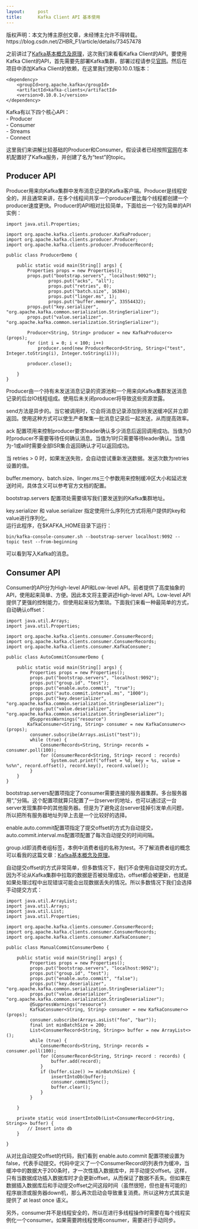 ```yaml
---
layout:     post
title:      Kafka Client API 基本使用
---
```

<div id="article_content" class="article_content clearfix csdn-tracking-statistics" data-pid="blog" data-mod="popu_307" data-dsm="post">
								<div class="article-copyright">
					版权声明：本文为博主原创文章，未经博主允许不得转载。					https://blog.csdn.net/ZHBR_F1/article/details/73457478				</div>
								            <div id="content_views" class="markdown_views prism-atom-one-dark">
							<!-- flowchart 箭头图标 勿删 -->
							<svg xmlns="http://www.w3.org/2000/svg" style="display: none;"><path stroke-linecap="round" d="M5,0 0,2.5 5,5z" id="raphael-marker-block" style="-webkit-tap-highlight-color: rgba(0, 0, 0, 0);"></path></svg>
							<p>之前讲过了<a href="http://blog.csdn.net/zhbr_f1/article/details/73457466" rel="nofollow" target="_blank">Kafka基本概念及原理</a>，这次我们来看看Kafka Client的API。要使用Kafka Client的API，首先需要先部署Kafka集群，部署过程请参见<a href="http://kafka.apache.org/quickstart" rel="nofollow" target="_blank">官网</a>。然后在项目中添加Kafka Client的依赖，在这里我们使用0.10.0.1版本：</p>



<pre class="prettyprint"><code class=" hljs xml"><span class="hljs-tag">&lt;<span class="hljs-title">dependency</span>&gt;</span>
    <span class="hljs-tag">&lt;<span class="hljs-title">groupId</span>&gt;</span>org.apache.kafka<span class="hljs-tag">&lt;/<span class="hljs-title">groupId</span>&gt;</span>
    <span class="hljs-tag">&lt;<span class="hljs-title">artifactId</span>&gt;</span>kafka-clients<span class="hljs-tag">&lt;/<span class="hljs-title">artifactId</span>&gt;</span>
    <span class="hljs-tag">&lt;<span class="hljs-title">version</span>&gt;</span>0.10.0.1<span class="hljs-tag">&lt;/<span class="hljs-title">version</span>&gt;</span>
<span class="hljs-tag">&lt;/<span class="hljs-title">dependency</span>&gt;</span>
</code></pre>

<p>Kafka有以下四个核心API： <br>
- Producer <br>
- Consumer <br>
- Streams <br>
- Connect</p>

<p>这里我们来讲解比较基础的Producer和Consumer。假设读者已经按照<a href="http://kafka.apache.org/quickstart" rel="nofollow" target="_blank">官网</a>在本机配置好了Kafka服务，并创建了名为“test”的topic。</p>



<h2 id="producer-api">Producer API</h2>

<p>Producer用来向Kafka集群中发布消息记录的Kafka客户端。Producer是线程安全的，并且通常来讲，在多个线程间共享一个producer要比每个线程都创建一个producer速度更快。Producer的API相对比较简单，下面给出一个较为简单的API实例：</p>



<pre class="prettyprint"><code class=" hljs avrasm">import java<span class="hljs-preprocessor">.util</span><span class="hljs-preprocessor">.Properties</span><span class="hljs-comment">;</span>

import org<span class="hljs-preprocessor">.apache</span><span class="hljs-preprocessor">.kafka</span><span class="hljs-preprocessor">.clients</span><span class="hljs-preprocessor">.producer</span><span class="hljs-preprocessor">.KafkaProducer</span><span class="hljs-comment">;</span>
import org<span class="hljs-preprocessor">.apache</span><span class="hljs-preprocessor">.kafka</span><span class="hljs-preprocessor">.clients</span><span class="hljs-preprocessor">.producer</span><span class="hljs-preprocessor">.Producer</span><span class="hljs-comment">;</span>
import org<span class="hljs-preprocessor">.apache</span><span class="hljs-preprocessor">.kafka</span><span class="hljs-preprocessor">.clients</span><span class="hljs-preprocessor">.producer</span><span class="hljs-preprocessor">.ProducerRecord</span><span class="hljs-comment">;</span>

public class ProducerDemo {

    public static void main(String[] args) {
        Properties props = new Properties()<span class="hljs-comment">;</span>
        props<span class="hljs-preprocessor">.put</span>(<span class="hljs-string">"bootstrap.servers"</span>, <span class="hljs-string">"localhost:9092"</span>)<span class="hljs-comment">;</span>
                props<span class="hljs-preprocessor">.put</span>(<span class="hljs-string">"acks"</span>, <span class="hljs-string">"all"</span>)<span class="hljs-comment">;</span>
                props<span class="hljs-preprocessor">.put</span>(<span class="hljs-string">"retries"</span>, <span class="hljs-number">0</span>)<span class="hljs-comment">;</span>
                props<span class="hljs-preprocessor">.put</span>(<span class="hljs-string">"batch.size"</span>, <span class="hljs-number">16384</span>)<span class="hljs-comment">;</span>
                props<span class="hljs-preprocessor">.put</span>(<span class="hljs-string">"linger.ms"</span>, <span class="hljs-number">1</span>)<span class="hljs-comment">;</span>
                props<span class="hljs-preprocessor">.put</span>(<span class="hljs-string">"buffer.memory"</span>, <span class="hljs-number">33554432</span>)<span class="hljs-comment">;</span>
        props<span class="hljs-preprocessor">.put</span>(<span class="hljs-string">"key.serializer"</span>, <span class="hljs-string">"org.apache.kafka.common.serialization.StringSerializer"</span>)<span class="hljs-comment">;</span>
        props<span class="hljs-preprocessor">.put</span>(<span class="hljs-string">"value.serializer"</span>, <span class="hljs-string">"org.apache.kafka.common.serialization.StringSerializer"</span>)<span class="hljs-comment">;</span>

        Producer&lt;String, String&gt; producer = new KafkaProducer&lt;&gt;(props)<span class="hljs-comment">;</span>
        for (int i = <span class="hljs-number">0</span><span class="hljs-comment">; i &lt; 100; i++)</span>
            producer<span class="hljs-preprocessor">.send</span>(new ProducerRecord&lt;String, String&gt;(<span class="hljs-string">"test"</span>, Integer<span class="hljs-preprocessor">.toString</span>(i), Integer<span class="hljs-preprocessor">.toString</span>(i)))<span class="hljs-comment">;</span>

        producer<span class="hljs-preprocessor">.close</span>()<span class="hljs-comment">;</span>

    }
}</code></pre>

<p>Producer由一个持有未发送消息记录的资源池和一个用来向Kafka集群发送消息记录的后台IO线程组成。使用后未关闭producer将导致这些资源泄露。</p>

<p>send方法是异步的。当它被调用时，它会将消息记录添加到待发送缓冲区并立即返回。使用这种方式可以使生产者聚集一批消息记录后一起发送，从而提高效率。</p>

<p>ack 配置项用来控制producer要求leader确认多少消息后返回调用成功。当值为0时producer不需要等待任何确认消息。当值为1时只需要等待leader确认。当值为-1或all时需要全部ISR集合返回确认才可以返回成功。</p>

<p>当 retries &gt; 0 时，如果发送失败，会自动尝试重新发送数据。发送次数为retries设置的值。</p>

<p>buffer.memory、batch.size、linger.ms三个参数用来控制缓冲区大小和延迟发送时间，具体含义可以参考官方文档的配置。</p>

<p>bootstrap.servers 配置项处需要填写我们要发送到的Kafka集群地址。</p>

<p>key.serializer 和 value.serializer 指定使用什么序列化方式将用户提供的key和value进行序列化。 <br>
运行此程序，在$KAFKA_HOME目录下运行：</p>



<pre class="prettyprint"><code class=" hljs lasso">bin/kafka<span class="hljs-attribute">-console</span><span class="hljs-attribute">-consumer</span><span class="hljs-built_in">.</span>sh <span class="hljs-subst">--</span>bootstrap<span class="hljs-attribute">-server</span> localhost:<span class="hljs-number">9092</span> <span class="hljs-subst">--</span>topic test <span class="hljs-subst">--</span>from<span class="hljs-attribute">-beginning</span></code></pre>

<p>可以看到写入Kafka的消息。</p>



<h2 id="consumer-api">Consumer API</h2>

<p>Consumer的API分为High-level API和Low-level API。前者提供了高度抽象的API，使用起来简单、方便。因此本文将主要讲述High-level API。Low-level API提供了更强的控制能力，但使用起来较为繁琐。下面我们来看一种最简单的方式，自动确认offset：</p>



<pre class="prettyprint"><code class=" hljs avrasm">import java<span class="hljs-preprocessor">.util</span><span class="hljs-preprocessor">.Arrays</span><span class="hljs-comment">;</span>
import java<span class="hljs-preprocessor">.util</span><span class="hljs-preprocessor">.Properties</span><span class="hljs-comment">;</span>

import org<span class="hljs-preprocessor">.apache</span><span class="hljs-preprocessor">.kafka</span><span class="hljs-preprocessor">.clients</span><span class="hljs-preprocessor">.consumer</span><span class="hljs-preprocessor">.ConsumerRecord</span><span class="hljs-comment">;</span>
import org<span class="hljs-preprocessor">.apache</span><span class="hljs-preprocessor">.kafka</span><span class="hljs-preprocessor">.clients</span><span class="hljs-preprocessor">.consumer</span><span class="hljs-preprocessor">.ConsumerRecords</span><span class="hljs-comment">;</span>
import org<span class="hljs-preprocessor">.apache</span><span class="hljs-preprocessor">.kafka</span><span class="hljs-preprocessor">.clients</span><span class="hljs-preprocessor">.consumer</span><span class="hljs-preprocessor">.KafkaConsumer</span><span class="hljs-comment">;</span>

public class AutoCommitConsumerDemo {

    public static void main(String[] args) {
         Properties props = new Properties()<span class="hljs-comment">;</span>
         props<span class="hljs-preprocessor">.put</span>(<span class="hljs-string">"bootstrap.servers"</span>, <span class="hljs-string">"localhost:9092"</span>)<span class="hljs-comment">;</span>
         props<span class="hljs-preprocessor">.put</span>(<span class="hljs-string">"group.id"</span>, <span class="hljs-string">"test"</span>)<span class="hljs-comment">;</span>
         props<span class="hljs-preprocessor">.put</span>(<span class="hljs-string">"enable.auto.commit"</span>, <span class="hljs-string">"true"</span>)<span class="hljs-comment">;</span>
         props<span class="hljs-preprocessor">.put</span>(<span class="hljs-string">"auto.commit.interval.ms"</span>, <span class="hljs-string">"1000"</span>)<span class="hljs-comment">;</span>
         props<span class="hljs-preprocessor">.put</span>(<span class="hljs-string">"key.deserializer"</span>, <span class="hljs-string">"org.apache.kafka.common.serialization.StringDeserializer"</span>)<span class="hljs-comment">;</span>
         props<span class="hljs-preprocessor">.put</span>(<span class="hljs-string">"value.deserializer"</span>, <span class="hljs-string">"org.apache.kafka.common.serialization.StringDeserializer"</span>)<span class="hljs-comment">;</span>
         @SuppressWarnings(<span class="hljs-string">"resource"</span>)
        KafkaConsumer&lt;String, String&gt; consumer = new KafkaConsumer&lt;&gt;(props)<span class="hljs-comment">;</span>
         consumer<span class="hljs-preprocessor">.subscribe</span>(Arrays<span class="hljs-preprocessor">.asList</span>(<span class="hljs-string">"test"</span>))<span class="hljs-comment">;</span>
         while (true) {
             ConsumerRecords&lt;String, String&gt; records = consumer<span class="hljs-preprocessor">.poll</span>(<span class="hljs-number">100</span>)<span class="hljs-comment">;</span>
             for (ConsumerRecord&lt;String, String&gt; record : records)
                 System<span class="hljs-preprocessor">.out</span><span class="hljs-preprocessor">.printf</span>(<span class="hljs-string">"offset = %d, key = %s, value = %s%n"</span>, record<span class="hljs-preprocessor">.offset</span>(), record<span class="hljs-preprocessor">.key</span>(), record<span class="hljs-preprocessor">.value</span>())<span class="hljs-comment">;</span>
         }
    }
}</code></pre>

<p>bootstrap.servers配置项指定了consumer需要连接的服务器集群。多台服务器用“,”分隔。这个配置项就算只配置了一台server的地址，也可以通过这一台server发现集群中的其他服务器。但是为了避免这台server挂掉引发单点问题，所以把所有服务器地址列举上去是一个比较好的选择。</p>

<p>enable.auto.commit配置项指定了提交offset的方式为自动提交，auto.commit.interval.ms配置项配置了每次自动提交的时间间隔。</p>

<p>group.id即消费者组标签，本例中消费者组的名称为test。不了解消费者组的概念可以看我的这篇文章：<a href="http://blog.csdn.net/zhbr_f1/article/details/73457466" rel="nofollow" target="_blank">Kafka基本概念及原理</a>。</p>

<p>自动提交offset的方式非常简单，但多数情况下，我们不会使用自动提交的方式。因为不论从Kafka集群中拉取的数据是否被处理成功，offset都会被更新，也就是如果处理过程中出现错误可能会出现数据丢失的情况。所以多数情况下我们会选择手动提交方式：</p>



<pre class="prettyprint"><code class=" hljs avrasm">import java<span class="hljs-preprocessor">.util</span><span class="hljs-preprocessor">.ArrayList</span><span class="hljs-comment">;</span>
import java<span class="hljs-preprocessor">.util</span><span class="hljs-preprocessor">.Arrays</span><span class="hljs-comment">;</span>
import java<span class="hljs-preprocessor">.util</span><span class="hljs-preprocessor">.List</span><span class="hljs-comment">;</span>
import java<span class="hljs-preprocessor">.util</span><span class="hljs-preprocessor">.Properties</span><span class="hljs-comment">;</span>

import org<span class="hljs-preprocessor">.apache</span><span class="hljs-preprocessor">.kafka</span><span class="hljs-preprocessor">.clients</span><span class="hljs-preprocessor">.consumer</span><span class="hljs-preprocessor">.ConsumerRecord</span><span class="hljs-comment">;</span>
import org<span class="hljs-preprocessor">.apache</span><span class="hljs-preprocessor">.kafka</span><span class="hljs-preprocessor">.clients</span><span class="hljs-preprocessor">.consumer</span><span class="hljs-preprocessor">.ConsumerRecords</span><span class="hljs-comment">;</span>
import org<span class="hljs-preprocessor">.apache</span><span class="hljs-preprocessor">.kafka</span><span class="hljs-preprocessor">.clients</span><span class="hljs-preprocessor">.consumer</span><span class="hljs-preprocessor">.KafkaConsumer</span><span class="hljs-comment">;</span>

public class ManualCommitConsumerDemo {

    public static void main(String[] args) {
         Properties props = new Properties()<span class="hljs-comment">;</span>
         props<span class="hljs-preprocessor">.put</span>(<span class="hljs-string">"bootstrap.servers"</span>, <span class="hljs-string">"localhost:9092"</span>)<span class="hljs-comment">;</span>
         props<span class="hljs-preprocessor">.put</span>(<span class="hljs-string">"group.id"</span>, <span class="hljs-string">"test"</span>)<span class="hljs-comment">;</span>
         props<span class="hljs-preprocessor">.put</span>(<span class="hljs-string">"enable.auto.commit"</span>, <span class="hljs-string">"false"</span>)<span class="hljs-comment">;</span>
         props<span class="hljs-preprocessor">.put</span>(<span class="hljs-string">"key.deserializer"</span>, <span class="hljs-string">"org.apache.kafka.common.serialization.StringDeserializer"</span>)<span class="hljs-comment">;</span>
         props<span class="hljs-preprocessor">.put</span>(<span class="hljs-string">"value.deserializer"</span>, <span class="hljs-string">"org.apache.kafka.common.serialization.StringDeserializer"</span>)<span class="hljs-comment">;</span>
         @SuppressWarnings(<span class="hljs-string">"resource"</span>)
         KafkaConsumer&lt;String, String&gt; consumer = new KafkaConsumer&lt;&gt;(props)<span class="hljs-comment">;</span>
         consumer<span class="hljs-preprocessor">.subscribe</span>(Arrays<span class="hljs-preprocessor">.asList</span>(<span class="hljs-string">"foo"</span>, <span class="hljs-string">"bar"</span>))<span class="hljs-comment">;</span>
         final int minBatchSize = <span class="hljs-number">200</span><span class="hljs-comment">;</span>
         List&lt;ConsumerRecord&lt;String, String&gt;&gt; buffer = new ArrayList&lt;&gt;()<span class="hljs-comment">;</span>
         while (true) {
             ConsumerRecords&lt;String, String&gt; records = consumer<span class="hljs-preprocessor">.poll</span>(<span class="hljs-number">100</span>)<span class="hljs-comment">;</span>
             for (ConsumerRecord&lt;String, String&gt; record : records) {
                 buffer<span class="hljs-preprocessor">.add</span>(record)<span class="hljs-comment">;</span>
             }
             if (buffer<span class="hljs-preprocessor">.size</span>() &gt;= minBatchSize) {
                 insertIntoDb(buffer)<span class="hljs-comment">;</span>
                 consumer<span class="hljs-preprocessor">.commitSync</span>()<span class="hljs-comment">;</span>
                 buffer<span class="hljs-preprocessor">.clear</span>()<span class="hljs-comment">;</span>
             }
         }

    }

    private static void insertIntoDb(List&lt;ConsumerRecord&lt;String, String&gt;&gt; buffer) {
        // Insert into db
    }

}</code></pre>

<p>从对比自动提交offset的代码，我们看到 enable.auto.commit 配置项被设置为false，代表手动提交。代码中定义了一个ConsumerRecord的列表作为缓冲，当缓冲中的数据大于200条时，才一次性插入数据库中，并手动提交offset。这样，只有当数据成功插入数据库时才会更新offset，从而保证了数据不丢失。但如果在数据插入数据库后和手动提交offset之间这段时间（虽然很短，但也是有可能的）程序崩溃或服务器down机，那么再次启动会导致重复消费。所以这种方式其实是提供了 at least once 语义。</p>

<p>另外，consumer并不是线程安全的，所以在进行多线程操作时需要在每个线程实例化一个consumer。如果需要跨线程使用consumer，需要进行手动同步。</p>            </div>
						<link href="https://csdnimg.cn/release/phoenix/mdeditor/markdown_views-9e5741c4b9.css" rel="stylesheet">
                </div>